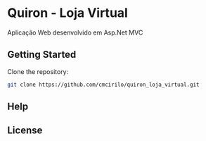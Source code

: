 # Quiron - Loja Virtual

Aplicação Web desenvolvido em Asp.Net MVC

## Getting Started

Clone the repository:

```sh
git clone https://github.com/cmcirilo/quiron_loja_virtual.git
```

## Help


## License

